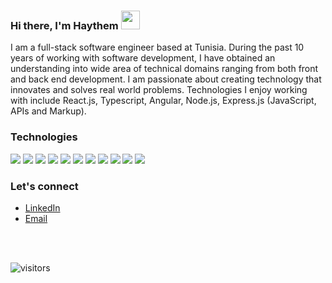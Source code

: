 ### Hi there, I'm Haythem  <img src="https://raw.githubusercontent.com/MartinHeinz/MartinHeinz/master/wave.gif" width="30px">

I am a full-stack software engineer based at Tunisia. During the past 10 years of working with software development, I have obtained an understanding into wide area of technical domains ranging from both front and back end development. I am passionate about creating technology that innovates and solves real world problems. Technologies I enjoy working with include React.js, Typescript, Angular, Node.js, Express.js  (JavaScript, APIs and Markup).

### Technologies

<p align="left">
  
<img src="https://img.shields.io/badge/Code-Node.js-informational?style=plastic&logo=node.js&logoColor=white&color=2bbc8a" />

<img src="https://img.shields.io/badge/Code-Angular-informational?style=plastic&logo=angular&logoColor=white&color=2bbc8a" />

<img src="https://img.shields.io/badge/Code-React.js-informational?style=plastic&logo=react&logoColor=white&color=2bbc8a" />

<img src="https://img.shields.io/badge/Code-Next.js-informational?style=plastic&logo=next.js&logoColor=white&color=2bbc8a" />

<img src="https://img.shields.io/badge/Database-MongoDB-informational?style=plastic&logo=mongodb&logoColor=white&color=2bbc8a" />

<img src="https://img.shields.io/badge/Cache-Redis-informational?style=plastic&logo=redis&logoColor=white&color=2bbc8a" />

<img src="https://img.shields.io/badge/SearchEngine-Elasticsearch-informational?style=plastic&logo=elasticsearch&logoColor=white&color=2bbc8a" />

<img src="https://img.shields.io/badge/Cloud-AWS-informational?style=plastic&logo=amazon&logoColor=white&color=2bbc8a" />

<img src="https://img.shields.io/badge/Tools-Redux-informational?style=plastic&logo=redux&logoColor=white&color=2bbc8a" />

<img src="https://img.shields.io/badge/API-GraphQL-informational?style=plastic&logo=apollographql&logoColor=white&color=2bbc8a" />

<img src="https://img.shields.io/badge/PaaS-Docker-informational?style=plastic&logo=docker&logoColor=white&color=2bbc8a" />



### Let's connect

- <a href="https://www.linkedin.com/in/haythem-hedfi-81a39239/" >LinkedIn</a> 
- <a href="mailto:h.hedfi@icloud.com" >Email</a>

<br/> <br/>

![visitors](https://visitor-badge.glitch.me/badge?page_id=hedfi.visitor-badge)



